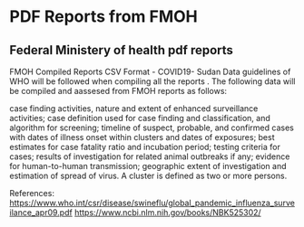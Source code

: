 # PDF Reports from FMOH
##
## Federal Ministery of health pdf reports

FMOH Compiled Reports CSV Format - COVID19- Sudan
Data guidelines of WHO will be followed when compiling all the reports . The following data will be compiled and aassesed from FMOH reports as follows:

case finding activities, nature and extent of enhanced surveillance activities;
case definition used for case finding and classification, and algorithm for screening;
timeline of suspect, probable, and confirmed cases with dates of illness onset within clusters and dates of exposures;
best estimates for case fatality ratio and incubation period;
testing criteria for cases;
results of investigation for related animal outbreaks if any;
evidence for human-to-human transmission;
geographic extent of investigation and estimation of spread of virus.
A cluster is defined as two or more persons.

References:
https://www.who.int/csr/disease/swineflu/global_pandemic_influenza_surveilance_apr09.pdf https://www.ncbi.nlm.nih.gov/books/NBK525302/
